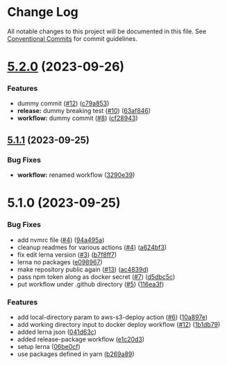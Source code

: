 # Change Log

All notable changes to this project will be documented in this file.
See [Conventional Commits](https://conventionalcommits.org) for commit guidelines.

# [5.2.0](https://github.com/ingeno/foundation-github-actions/compare/v5.1.1...v5.2.0) (2023-09-26)


### Features

* dummy commit ([#12](https://github.com/ingeno/foundation-github-actions/issues/12)) ([c79a853](https://github.com/ingeno/foundation-github-actions/commit/c79a853fbe90394868e4cec281d3c8a8317c8f12))
* **release:** dummy breaking test ([#10](https://github.com/ingeno/foundation-github-actions/issues/10)) ([63af846](https://github.com/ingeno/foundation-github-actions/commit/63af8462f7437aa57ffcc3c48fd818d96a90f3f8))
* **workflow:** dummy commit ([#8](https://github.com/ingeno/foundation-github-actions/issues/8)) ([cf28943](https://github.com/ingeno/foundation-github-actions/commit/cf28943eca29f9b586c7fae7106b57c53d3014d7))





## [5.1.1](https://github.com/ingeno/foundation-github-actions/compare/v5.1.0...v5.1.1) (2023-09-25)


### Bug Fixes

* **workflow:** renamed workflow ([3290e39](https://github.com/ingeno/foundation-github-actions/commit/3290e39a4dae4bddd8127b99c25681c7cfd16fa0))





# 5.1.0 (2023-09-25)


### Bug Fixes

* add nvmrc file ([#4](https://github.com/ingeno/foundation-github-actions/issues/4)) ([94a495a](https://github.com/ingeno/foundation-github-actions/commit/94a495a23170fb85c8f5709ec3efc0a665a835b1))
* cleanup readmes for various actions ([#4](https://github.com/ingeno/foundation-github-actions/issues/4)) ([a624bf3](https://github.com/ingeno/foundation-github-actions/commit/a624bf36eb555115b5a11689b02aa7938548eeb5))
* fix edit lerna version ([#3](https://github.com/ingeno/foundation-github-actions/issues/3)) ([b7f8ff7](https://github.com/ingeno/foundation-github-actions/commit/b7f8ff787a3a8c2623425ebfbad715090f94a071))
* lerna no packages ([e098967](https://github.com/ingeno/foundation-github-actions/commit/e0989671460403102cf1bef525f65f628e9d0993))
* make repository public again ([#13](https://github.com/ingeno/foundation-github-actions/issues/13)) ([ac4839d](https://github.com/ingeno/foundation-github-actions/commit/ac4839d168bf31f901dac2ce2ad307b633cfa5b9))
* pass npm token along as docker secret ([#7](https://github.com/ingeno/foundation-github-actions/issues/7)) ([d5dbc5c](https://github.com/ingeno/foundation-github-actions/commit/d5dbc5c1bd163cdd61faeccf2e6948b85abc06e4))
* put workflow under .github directory ([#5](https://github.com/ingeno/foundation-github-actions/issues/5)) ([116ea3f](https://github.com/ingeno/foundation-github-actions/commit/116ea3fe86b917472fb6da07d4e87ffb640cdc48))


### Features

* add local-directory param to aws-s3-deploy action ([#6](https://github.com/ingeno/foundation-github-actions/issues/6)) ([10a897e](https://github.com/ingeno/foundation-github-actions/commit/10a897e9046822c01b99384479a6ecdd307884d9))
* add working directory input to docker deploy workflow ([#12](https://github.com/ingeno/foundation-github-actions/issues/12)) ([1b1db79](https://github.com/ingeno/foundation-github-actions/commit/1b1db79bd557e835f5e52557770d469fb447899c))
* added lerna json ([041d63c](https://github.com/ingeno/foundation-github-actions/commit/041d63c6c70665b8842e76e78b5dfdaa661cce24))
* added release-package workflow ([e1c20d3](https://github.com/ingeno/foundation-github-actions/commit/e1c20d3a152390c7712bb4f742a0f3d88ee2a5bf))
* setup lerna ([06be0cf](https://github.com/ingeno/foundation-github-actions/commit/06be0cfee6f351bf382504a07708caa5bfedb61f))
* use packages defined in yarn ([b269a89](https://github.com/ingeno/foundation-github-actions/commit/b269a897eb937fa46d02f935e0b91ab6070fc9ec))
